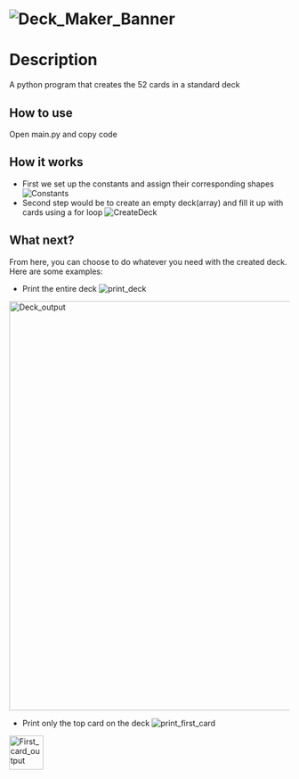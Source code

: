 # ![Deck_Maker_Banner](https://user-images.githubusercontent.com/97734706/165000090-2adadba1-bbb5-40e6-b687-aa5ed4dcf42c.png)
# Description
A python program that creates the 52 cards in a standard deck
## How to use
Open main.py and copy code
## How it works
  - First we set up the constants and assign their corresponding shapes
![Constants](https://user-images.githubusercontent.com/97734706/165000276-7b257dc3-4a1f-48cc-b20f-aeca0c7e3a8c.png)
  - Second step would be to create an empty deck(array) and fill it up with cards using a for loop
![CreateDeck](https://user-images.githubusercontent.com/97734706/165000350-7fcd9c5e-a837-4416-8006-6f4e027904e4.png)

## What next?
From here, you can choose to do whatever you need with the created deck. Here are some examples:
  - Print the entire deck
  ![print_deck](https://user-images.githubusercontent.com/97734706/165000420-95abc3ed-7cb0-4664-a766-bd4d8104c715.png)
  <img width="734" alt="Deck_output" src="https://user-images.githubusercontent.com/97734706/165000506-2aa6a430-6bab-4a93-a142-e8bc504f373a.PNG">

  - Print only the top card on the deck
  ![print_first_card](https://user-images.githubusercontent.com/97734706/165000458-61bfec52-4faa-49a0-8ed7-3ecb9b245906.png)
  <img width="61" alt="First_card_output" src="https://user-images.githubusercontent.com/97734706/165000518-140209e6-85de-465c-aa33-1c54a55d3919.PNG">

